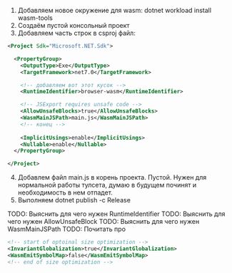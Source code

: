 1. Добавляем новое окружение для wasm: dotnet workload install wasm-tools
2. Создаём пустой консольный проект
3. Добавляем часть строк в csproj файл:

``` xml
<Project Sdk="Microsoft.NET.Sdk">

  <PropertyGroup>
    <OutputType>Exe</OutputType>
    <TargetFramework>net7.0</TargetFramework>

    <!-- добавляем вот этот кусок -->
    <RuntimeIdentifier>browser-wasm</RuntimeIdentifier>

    <!-- JSExport requires unsafe code -->
    <AllowUnsafeBlocks>true</AllowUnsafeBlocks>
    <WasmMainJSPath>main.js</WasmMainJSPath>
    <!-- конец -->
    
    <ImplicitUsings>enable</ImplicitUsings>
    <Nullable>enable</Nullable>
  </PropertyGroup>

</Project>
```

4. Добавлем файл main.js в корень проекта. Пустой. Нужен для нормальной работы тулсета, думаю в будущем починят и необходимость в нем отпадет.
5. Выполняем dotnet publish -c Release

TODO: Выяснить для чего нужен RuntimeIdentifier
TODO: Выяснить для чего нужен AllowUnsafeBlock
TODO: Выяснить для чего нужен WasmMainJSPath
TODO: Почитать про
``` xml
<!-- start of optoinal size optimization -->
<InvariantGlobalization>true</InvariantGlobalization>
<WasmEmitSymbolMap>false</WasmEmitSymbolMap>
<!-- end of size optimization -->
```